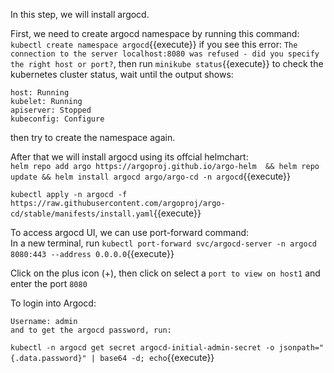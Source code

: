 In this step, we will install argocd.   

First, we need to create argocd namespace by running this command:   
`kubectl create namespace argocd`{{execute}}
if you see this error:
`The connection to the server localhost:8080 was refused - did you specify the right host or port?`, then run `minikube status`{{execute}} to check the kubernetes cluster status, wait until the output shows: 
```
host: Running
kubelet: Running
apiserver: Stopped
kubeconfig: Configure
```
then try to create the namespace again. 

After that we will install argocd using its offcial helmchart:   
`helm repo add argo https://argoproj.github.io/argo-helm  && helm repo update && helm install argocd argo/argo-cd -n argocd`{{execute}}

`kubectl apply -n argocd -f https://raw.githubusercontent.com/argoproj/argo-cd/stable/manifests/install.yaml`{{execute}} 

To access argocd UI, we can use port-forward command:   
In a new terminal, run `kubectl port-forward svc/argocd-server -n argocd 8080:443 --address 0.0.0.0`{{execute}}
   
Click on the plus icon (+), then click on select a `port to view on host1` and enter the port `8080`

To login into Argocd: 
```
Username: admin
and to get the argocd password, run:
```
`kubectl -n argocd get secret argocd-initial-admin-secret -o jsonpath="{.data.password}" | base64 -d; echo`{{execute}}



